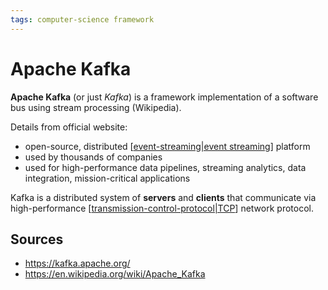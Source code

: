 ```yaml
---
tags: computer-science framework
---
```


# Apache Kafka

**Apache Kafka** (or just _Kafka_) is a framework implementation of a software bus using stream processing (Wikipedia).

Details from official website:

- open-source, distributed [[event-streaming|event streaming]] platform
- used by thousands of companies
- used for high-performance data pipelines, streaming analytics, data integration, mission-critical applications

Kafka is a distributed system of **servers** and **clients** that communicate via high-performance [[transmission-control-protocol|TCP]] network protocol.

## Sources

- <https://kafka.apache.org/>
- <https://en.wikipedia.org/wiki/Apache_Kafka>

[//begin]: # "Autogenerated link references for markdown compatibility"
[event-streaming|event streaming]: event-streaming "Event streaming"
[transmission-control-protocol|TCP]: transmission-control-protocol "TCP (Transmission Control Protocol)"
[//end]: # "Autogenerated link references"
